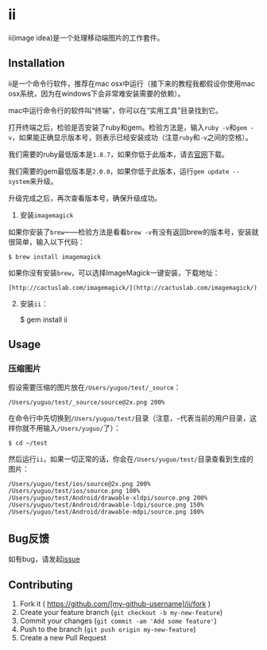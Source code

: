 # ii

ii(image idea)是一个处理移动端图片的工作套件。

## Installation

ii是一个命令行软件，推荐在mac osx中运行（接下来的教程我都假设你使用mac osx系统，因为在windows下会非常难安装需要的依赖）。

mac中运行命令行的软件叫“终端”，你可以在“实用工具”目录找到它。

打开终端之后，检验是否安装了ruby和gem。检验方法是，输入`ruby -v`和`gem -v`，如果能正确显示版本号，则表示已经安装成功（注意`ruby`和`-v`之间的空格）。

我们需要的ruby最低版本是`1.8.7`，如果你低于此版本，请去[官网](https://www.ruby-lang.org/zh_cn/)下载。

我们需要的gem最低版本是`2.0.0`，如果你低于此版本，运行`gem update --system`来升级。

升级完成之后，再次查看版本号，确保升级成功。

1. 安装`imagemagick`

如果你安装了`brew`——检验方法是看看`brew -v`有没有返回brew的版本号，安装就很简单，输入以下代码：

    $ brew install imagemagick
    
如果你没有安装`brew`，可以选择ImageMagick一键安装，下载地址：

    [http://cactuslab.com/imagemagick/](http://cactuslab.com/imagemagick/)

2. 安装`ii`：

    $ gem install ii

## Usage

### 压缩图片

假设需要压缩的图片放在`/Users/yuguo/test/_source`：

    /Users/yuguo/test/_source/source@2x.png 200%

在命令行中先切换到`/Users/yuguo/test/`目录（注意，`~`代表当前的用户目录，这样你就不用输入`/Users/yuguo/`了）：

    $ cd ~/test

然后运行`ii`，如果一切正常的话，你会在`/Users/yuguo/test/`目录查看到生成的图片：

    /Users/yuguo/test/ios/source@2x.png 200%
    /Users/yuguo/test/ios/source.png 100%
    /Users/yuguo/test/Android/drawable-xldpi/source.png 200%
    /Users/yuguo/test/Android/drawable-ldpi/source.png 150%
    /Users/yuguo/test/Android/drawable-mdpi/source.png 100%
   
## Bug反馈

   如有bug，请发起[issue](https://github.com/yuguo/ii/issues)

## Contributing

1. Fork it ( https://github.com/[my-github-username]/ii/fork )
2. Create your feature branch (`git checkout -b my-new-feature`)
3. Commit your changes (`git commit -am 'Add some feature'`)
4. Push to the branch (`git push origin my-new-feature`)
5. Create a new Pull Request
